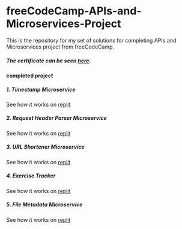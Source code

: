 # freeCodeCamp-APIs-and-Microservices-Project

This is the repository for my set of solutions for completing APIs and Microservices project from freeCodeCamp.

##### The certificate can be seen [here](https://www.freecodecamp.org/certification/fccf68758c9-bba9-4eac-9ee7-846ee2d70522/apis-and-microservices).

#### completed project

##### 1. Timestamp Microservice

See how it works on [replit](https://replit.com/@gintingRiyo/boilerplate-project-timestamp)

##### 2. Request Header Parser Microservice

See how it works on [replit](https://replit.com/@gintingRiyo/boilerplate-project-headerparser)

##### 3. URL Shortener Microservice

See how it works on [replit](https://replit.com/@gintingRiyo/boilerplate-project-urlshortener#README.md)

##### 4. Exercise Tracker

See how it works on [replit](https://replit.com/@gintingRiyo/boilerplate-project-exercisetracker#README.md)

##### 5. File Metadata Microservice

See how it works on [replit](https://replit.com/@gintingRiyo/boilerplate-project-filemetadata#README.md)
